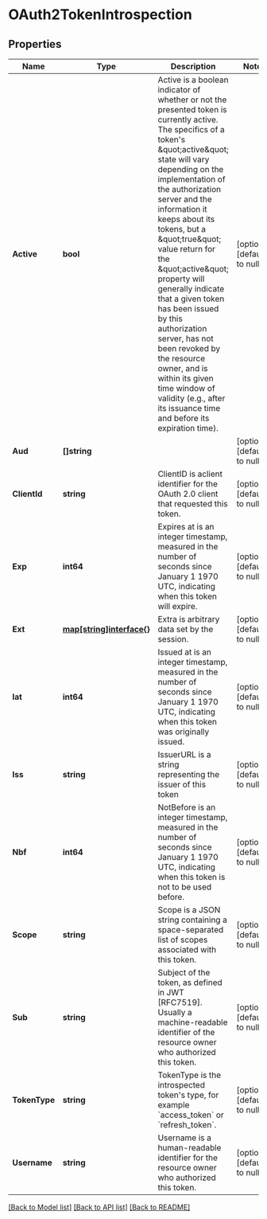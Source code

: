 # OAuth2TokenIntrospection

## Properties
Name | Type | Description | Notes
------------ | ------------- | ------------- | -------------
**Active** | **bool** | Active is a boolean indicator of whether or not the presented token is currently active.  The specifics of a token&#39;s \&quot;active\&quot; state will vary depending on the implementation of the authorization server and the information it keeps about its tokens, but a \&quot;true\&quot; value return for the \&quot;active\&quot; property will generally indicate that a given token has been issued by this authorization server, has not been revoked by the resource owner, and is within its given time window of validity (e.g., after its issuance time and before its expiration time). | [optional] [default to null]
**Aud** | **[]string** |  | [optional] [default to null]
**ClientId** | **string** | ClientID is aclient identifier for the OAuth 2.0 client that requested this token. | [optional] [default to null]
**Exp** | **int64** | Expires at is an integer timestamp, measured in the number of seconds since January 1 1970 UTC, indicating when this token will expire. | [optional] [default to null]
**Ext** | [**map[string]interface{}**](interface{}.md) | Extra is arbitrary data set by the session. | [optional] [default to null]
**Iat** | **int64** | Issued at is an integer timestamp, measured in the number of seconds since January 1 1970 UTC, indicating when this token was originally issued. | [optional] [default to null]
**Iss** | **string** | IssuerURL is a string representing the issuer of this token | [optional] [default to null]
**Nbf** | **int64** | NotBefore is an integer timestamp, measured in the number of seconds since January 1 1970 UTC, indicating when this token is not to be used before. | [optional] [default to null]
**Scope** | **string** | Scope is a JSON string containing a space-separated list of scopes associated with this token. | [optional] [default to null]
**Sub** | **string** | Subject of the token, as defined in JWT [RFC7519]. Usually a machine-readable identifier of the resource owner who authorized this token. | [optional] [default to null]
**TokenType** | **string** | TokenType is the introspected token&#39;s type, for example &#x60;access_token&#x60; or &#x60;refresh_token&#x60;. | [optional] [default to null]
**Username** | **string** | Username is a human-readable identifier for the resource owner who authorized this token. | [optional] [default to null]

[[Back to Model list]](../README.md#documentation-for-models) [[Back to API list]](../README.md#documentation-for-api-endpoints) [[Back to README]](../README.md)


